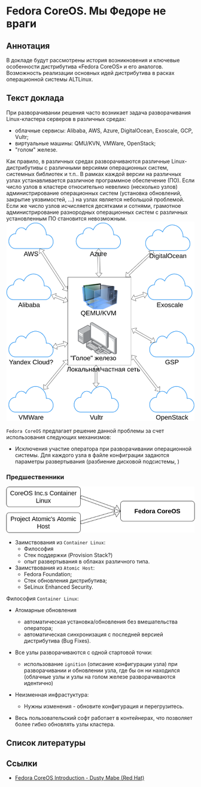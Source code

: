 # Fedora CoreOS. Мы Федоре не враги

## Аннотация
В докладе будут рассмотрены история возникновения и ключевые особенности дистрибутива «Fedora CoreOS» и его аналогов.
Возможность реализации основных идей дистрибутива в расках операционной системы ALTLinux.


## Текст доклада

При разворачивании решения часто возникает задача разворачивания Linux-кластера серверов в различных средах:
- облачные сервисы: Alibaba, AWS, Azure, DigitalOcean, Exoscale, GCP, Vultr;
- виртуальные машины: QMU/KVN, VMWare, OpenStack;
- "голом" железе.

Как правило, в различных средах разворачиваются различные Linux-дистрибутивы с различными версиями операционных систем, системных библиотек и т.п..
В рамках каждой версии на различных узлах устанавливается различное программное обеспечение (ПО).
Если число узлов в кластере относительно невелико (несколько узлов) администрирование операционных систем (установка обновлений, закрытие уязвимостей, ...) на узлах является небольшой проблемой.
Если же число узлов исчисляется десятками и сотнями, грамотное администрирование разнородных операционных систем с различных установленным ПО становится невозможным.
![Облака](./Images/clouds.png)

`Fedora CoreOS` предлагает решение данной проблемы за счет использования следующих механизмов:
- Исключения участие оператора при разворачивании операционной системы. Для каждого узла в файле конфиграции задаются параметры развертывания (разбиение дисковой подсистемы, )


### Предшественники

![Предшественники](./Images/parents.png)

- Заимствования из `Container Linux`:
  * Философия
  * Стек поддержки (Provision Stack?)
  * опыт развертывания в облаках различного типа.
- Заимствования из `Atomic Host`:
  * Fedora Foundation;
  * Стек обновления дистрибутива;
  * SeLinux Enhanced Security.

Философия `Container Linux`:

- Атомарные обновления
  * автоматическая установка/обновления без вмешательства оператора;
  * автоматическая синхронизация с последней версией дистрибутива (Bug Fixes).

- Все узлы разворачиваются с одной стартовой точки:

  * использование `ignition` (описание конфигурации узла) при разворачивании и обновлении узла,
    где бы он ни находился  (облачные узлы и узлы на голом железе разворачиваются идентично)

- Неизменная инфрастуктура:
  * Нужны изменения - обновите конфигурация и перегрузитесь.

- Весь пользовательский софт работает в контейнерах, что позволяет более гибко обновлять узлы кластера.

## Список литературы

## Ссылки

- [Fedora CoreOS Introduction - Dusty Mabe (Red Hat)](https://www.youtube.com/watch?v=JepNm7R0LSo)



